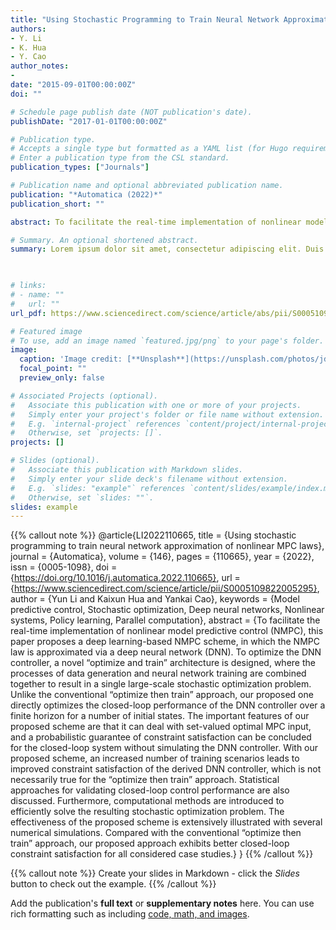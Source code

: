 ```yaml
---
title: "Using Stochastic Programming to Train Neural Network Approximation of Nonlinear MPC Laws."
authors:
- Y. Li
- K. Hua
- Y. Cao
author_notes:
- 
date: "2015-09-01T00:00:00Z"
doi: ""

# Schedule page publish date (NOT publication's date).
publishDate: "2017-01-01T00:00:00Z"

# Publication type.
# Accepts a single type but formatted as a YAML list (for Hugo requirements).
# Enter a publication type from the CSL standard.
publication_types: ["Journals"]

# Publication name and optional abbreviated publication name.
publication: "*Automatica (2022)*"
publication_short: ""

abstract: To facilitate the real-time implementation of nonlinear model predictive control (NMPC), this paper proposes a deep learning-based NMPC scheme, in which the NMPC law is approximated via a deep neural network (DNN). To optimize the DNN controller, a novel “optimize and train” architecture is designed, where the processes of data generation and neural network training are combined together to result in a single large-scale stochastic optimization problem. Unlike the conventional “optimize then train” approach, our proposed one directly optimizes the closed-loop performance of the DNN controller over a finite horizon for a number of initial states. The important features of our proposed scheme are that it can deal with set-valued optimal MPC input, and a probabilistic guarantee of constraint satisfaction can be concluded for the closed-loop system without simulating the DNN controller. With our proposed scheme, an increased number of training scenarios leads to improved constraint satisfaction of the derived DNN controller, which is not necessarily true for the “optimize then train” approach. Statistical approaches for validating closed-loop control performance are also discussed. Furthermore, computational methods are introduced to efficiently solve the resulting stochastic optimization problem. The effectiveness of the proposed scheme is extensively illustrated with several numerical simulations. Compared with the conventional “optimize then train” approach, our proposed approach exhibits better closed-loop constraint satisfaction for all considered case studies.

# Summary. An optional shortened abstract.
summary: Lorem ipsum dolor sit amet, consectetur adipiscing elit. Duis posuere tellus ac convallis placerat. Proin tincidunt magna sed ex sollicitudin condimentum.

 

# links:
# - name: ""
#   url: ""
url_pdf: https://www.sciencedirect.com/science/article/abs/pii/S0005109822005295?via%3Dihub

# Featured image
# To use, add an image named `featured.jpg/png` to your page's folder. 
image:
  caption: 'Image credit: [**Unsplash**](https://unsplash.com/photos/jdD8gXaTZsc)'
  focal_point: ""
  preview_only: false

# Associated Projects (optional).
#   Associate this publication with one or more of your projects.
#   Simply enter your project's folder or file name without extension.
#   E.g. `internal-project` references `content/project/internal-project/index.md`.
#   Otherwise, set `projects: []`.
projects: []

# Slides (optional).
#   Associate this publication with Markdown slides.
#   Simply enter your slide deck's filename without extension.
#   E.g. `slides: "example"` references `content/slides/example/index.md`.
#   Otherwise, set `slides: ""`.
slides: example
---
```


{{% callout note %}}
@article{LI2022110665,
title = {Using stochastic programming to train neural network approximation of nonlinear MPC laws},
journal = {Automatica},
volume = {146},
pages = {110665},
year = {2022},
issn = {0005-1098},
doi = {https://doi.org/10.1016/j.automatica.2022.110665},
url = {https://www.sciencedirect.com/science/article/pii/S0005109822005295},
author = {Yun Li and Kaixun Hua and Yankai Cao},
keywords = {Model predictive control, Stochastic optimization, Deep neural networks, Nonlinear systems, Policy learning, Parallel computation},
abstract = {To facilitate the real-time implementation of nonlinear model predictive control (NMPC), this paper proposes a deep learning-based NMPC scheme, in which the NMPC law is approximated via a deep neural network (DNN). To optimize the DNN controller, a novel “optimize and train” architecture is designed, where the processes of data generation and neural network training are combined together to result in a single large-scale stochastic optimization problem. Unlike the conventional “optimize then train” approach, our proposed one directly optimizes the closed-loop performance of the DNN controller over a finite horizon for a number of initial states. The important features of our proposed scheme are that it can deal with set-valued optimal MPC input, and a probabilistic guarantee of constraint satisfaction can be concluded for the closed-loop system without simulating the DNN controller. With our proposed scheme, an increased number of training scenarios leads to improved constraint satisfaction of the derived DNN controller, which is not necessarily true for the “optimize then train” approach. Statistical approaches for validating closed-loop control performance are also discussed. Furthermore, computational methods are introduced to efficiently solve the resulting stochastic optimization problem. The effectiveness of the proposed scheme is extensively illustrated with several numerical simulations. Compared with the conventional “optimize then train” approach, our proposed approach exhibits better closed-loop constraint satisfaction for all considered case studies.}
}
{{% /callout %}}

{{% callout note %}}
Create your slides in Markdown - click the *Slides* button to check out the example.
{{% /callout %}}

Add the publication's **full text** or **supplementary notes** here. You can use rich formatting such as including [code, math, and images](https://docs.hugoblox.com/content/writing-markdown-latex/).
